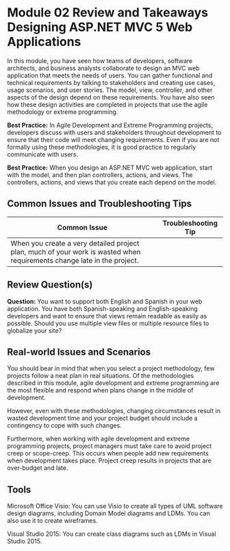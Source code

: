 # Module 02 Review and Takeaways <br> Designing ASP.NET MVC 5 Web Applications

In this module, you have seen how teams of developers, software architects, and business analysts collaborate to design an MVC web application that meets the needs of users. You can gather functional and technical requirements by talking to stakeholders and creating use cases, usage scenarios, and user stories. The model, view, controller, and other aspects of the design depend on these requirements. You have also seen how these design activities are completed in projects that use the agile methodology or extreme programming.

**Best Practice:** In Agile Development and Extreme Programming projects, developers discuss with users and stakeholders throughout development to ensure that their code will meet changing requirements. Even if you are not formally using these methodologies, it is good practice to regularly communicate with users.

**Best Practice:** When you design an ASP.NET MVC web application, start with the model, and then plan controllers, actions, and views. The controllers, actions, and views that you create each depend on the model.

## **Common Issues and Troubleshooting Tips**

|Common Issue|Troubleshooting Tip|
|-|-|
|When you create a very detailed project plan, much of your work is wasted when requirements change late in the project.| |

## **Review Question(s)**

**Question:** You want to support both English and Spanish in your web application. You have both Spanish-speaking and English-speaking developers and want to ensure that views remain readable as easily as possible. Should you use multiple view files or multiple resource files to globalize your site?

## **Real-world Issues and Scenarios**

You should bear in mind that when you select a project methodology, few projects follow a neat plan in real situations. Of the methodologies described in this module, agile development and extreme programming are the most flexible and respond when plans change in the middle of development.

However, even with these methodologies, changing circumstances result in wasted development time and your project budget should include a contingency to cope with such changes.

Furthermore, when working with agile development and extreme programming projects, project managers must take care to avoid project creep or scope-creep. This occurs when people add new requirements when development takes place. Project creep results in projects that are over-budget and late.

## **Tools**

Microsoft Office Visio: You can use Visio to create all types of UML software design diagrams, including Domain Model diagrams and LDMs. You can also use it to create wireframes.

Visual Studio 2015: You can create class diagrams such as LDMs in Visual Studio 2015.
